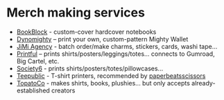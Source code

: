 # Merch making services

- [BookBlock](http://bookblock.com/original/) - custom-cover hardcover notebooks
- [Dynomighty](https://www.dynomighty.com/custom/) – print your own, custom-pattern Mighty Wallet
- [JiMi Agency](http://www.jimiagency.net/) - batch order/make charms, stickers, cards, washi tape...
- [Printful](https://www.theprintful.com/) – prints shirts/posters/leggings/totes... connects to Gumroad, Big Cartel, etc.
- [Society6](https://society6.com/) - prints shirts/posters/totes/pillowcases...
- [Teepublic](https://www.teepublic.com/) - T-shirt printers, recommended by [paperbeatsscissors](http://paperbeatsscissors.tumblr.com/post/123376389243/hi-i-just-got-contacted-by-teepublic-asking-me-if)
- [TopatoCo](https://www.topatoco.com/) - makes shirts, books, plushies... but only accepts already-established creators

